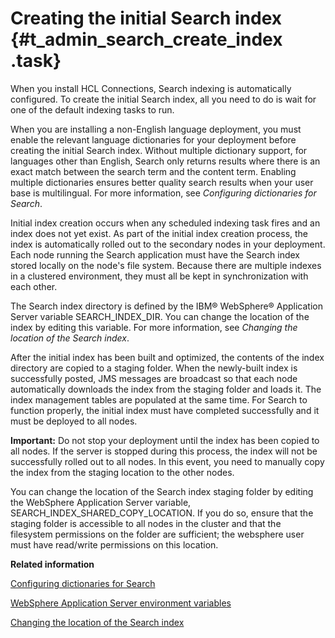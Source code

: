 # Creating the initial Search index {#t_admin_search_create_index .task}

When you install HCL Connections, Search indexing is automatically configured. To create the initial Search index, all you need to do is wait for one of the default indexing tasks to run.

When you are installing a non-English language deployment, you must enable the relevant language dictionaries for your deployment before creating the initial Search index. Without multiple dictionary support, for languages other than English, Search only returns results where there is an exact match between the search term and the content term. Enabling multiple dictionaries ensures better quality search results when your user base is multilingual. For more information, see *Configuring dictionaries for Search*.

Initial index creation occurs when any scheduled indexing task fires and an index does not yet exist. As part of the initial index creation process, the index is automatically rolled out to the secondary nodes in your deployment. Each node running the Search application must have the Search index stored locally on the node's file system. Because there are multiple indexes in a clustered environment, they must all be kept in synchronization with each other.

The Search index directory is defined by the IBM® WebSphere® Application Server variable SEARCH\_INDEX\_DIR. You can change the location of the index by editing this variable. For more information, see *Changing the location of the Search index*.

After the initial index has been built and optimized, the contents of the index directory are copied to a staging folder. When the newly-built index is successfully posted, JMS messages are broadcast so that each node automatically downloads the index from the staging folder and loads it. The index management tables are populated at the same time. For Search to function properly, the initial index must have completed successfully and it must be deployed to all nodes.

**Important:** Do not stop your deployment until the index has been copied to all nodes. If the server is stopped during this process, the index will not be successfully rolled out to all nodes. In this event, you need to manually copy the index from the staging location to the other nodes.

You can change the location of the Search index staging folder by editing the WebSphere Application Server variable, SEARCH\_INDEX\_SHARED\_COPY\_LOCATION. If you do so, ensure that the staging folder is accessible to all nodes in the cluster and that the filesystem permissions on the folder are sufficient; the websphere user must have read/write permissions on this location.

**Related information**  


[Configuring dictionaries for Search](../admin/c_admin_search_configure_dictionaries.md)

[WebSphere Application Server environment variables](../admin/r_admin_common_was_env_variables.md)

[Changing the location of the Search index](../admin/t_admin_homepage_change_index_location.md)

